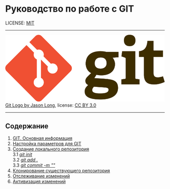 # **Руководство по работе с GIT**

LICENSE: [MIT](./license.md)

---

![GIT-Logo](./Git-Logo-2Color.png)
[Git Logo by Jason Long](https://git-scm.com/downloads/logos), license: [CC BY 3.0](https://creativecommons.org/licenses/by/3.0/)

---
## Содержание
1. [GIT. Основная информация](./1.md)
2. [Настройка параметров для GIT](./2.md)
3. [Создание локального репозитория](./3.md)   
   3.1 [*git init*](./3.1.md)   
   3.2 [*git add .*](./3.1.md)   
   3.3 [*git commit -m ""*](./3.1.md)  
4. [Клонирование существующего репозитория](./4.md)
5. [Отслеживание изменений](./5.md)
6. [Активизация изменений](./6.md)